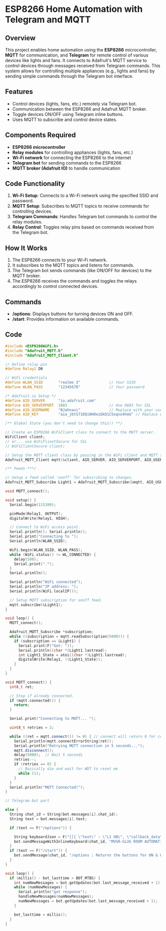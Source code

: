 # ESP8266 Home Automation with Telegram and MQTT

## Overview

This project enables home automation using the **ESP8266** microcontroller, **MQTT** for communication, and **Telegram** for remote control of various devices like lights and fans. It connects to Adafruit's MQTT service to control devices through messages received from Telegram commands. This system allows for controlling multiple appliances (e.g., lights and fans) by sending simple commands through the Telegram bot interface.

## Features

- Control devices (lights, fans, etc.) remotely via Telegram bot.
- Communication between the ESP8266 and Adafruit MQTT broker.
- Toggle devices ON/OFF using Telegram inline buttons.
- Uses MQTT to subscribe and control device states.

## Components Required

- **ESP8266 microcontroller**
- **Relay modules** for controlling appliances (lights, fans, etc.)
- **Wi-Fi network** for connecting the ESP8266 to the internet
- **Telegram bot** for sending commands to the ESP8266
- **MQTT broker (Adafruit IO)** to handle communication

## Code Functionality

1. **Wi-Fi Setup**: Connects to a Wi-Fi network using the specified SSID and password.
2. **MQTT Setup**: Subscribes to MQTT topics to receive commands for controlling devices.
3. **Telegram Commands**: Handles Telegram bot commands to control the relay modules.
4. **Relay Control**: Toggles relay pins based on commands received from the Telegram bot.

## How It Works

1. The ESP8266 connects to your Wi-Fi network.
2. It subscribes to the MQTT topics and listens for commands.
3. The Telegram bot sends commands (like ON/OFF for devices) to the MQTT broker.
4. The ESP8266 receives the commands and toggles the relays accordingly to control connected devices.

## Commands

- **/options**: Displays buttons for turning devices ON and OFF.
- **/start**: Provides information on available commands.

## Code

```cpp
#include <ESP8266WiFi.h>
#include "Adafruit_MQTT.h"
#include "Adafruit_MQTT_Client.h"

// Define relay pin
#define Relay1 D0

// WiFi credentials
#define WLAN_SSID       "realme 3"             // Your SSID
#define WLAN_PASS       "12345678"             // Your password

/* Adafruit.io Setup */
#define AIO_SERVER      "io.adafruit.com"
#define AIO_SERVERPORT  1883                   // Use 8883 for SSL
#define AIO_USERNAME    "BJahnavi"             // Replace with your username
#define AIO_KEY         "aio_jbtS71OQiNHOezQkD1C5oqno4hmG" // Replace with your Project Auth Key

/** Global State (you don't need to change this!) **/

// Create an ESP8266 WiFiClient class to connect to the MQTT server.
WiFiClient client;
// or... use WiFiFlientSecure for SSL
// WiFiClientSecure client;

// Setup the MQTT client class by passing in the WiFi client and MQTT server and login details.
Adafruit_MQTT_Client mqtt(&client, AIO_SERVER, AIO_SERVERPORT, AIO_USERNAME, AIO_KEY);

/** Feeds ***/

// Setup a feed called 'onoff' for subscribing to changes.
Adafruit_MQTT_Subscribe Light1 = Adafruit_MQTT_Subscribe(&mqtt, AIO_USERNAME "/feeds/Bulb for test"); // FeedName

void MQTT_connect();

void setup() {
  Serial.begin(115200);

  pinMode(Relay1, OUTPUT);
  digitalWrite(Relay1, HIGH);

  // Connect to WiFi access point.
  Serial.println(); Serial.println();
  Serial.print("Connecting to ");
  Serial.println(WLAN_SSID);

  WiFi.begin(WLAN_SSID, WLAN_PASS);
  while (WiFi.status() != WL_CONNECTED) {
    delay(500);
    Serial.print(".");
  }
  Serial.println();

  Serial.println("WiFi connected");
  Serial.println("IP address: ");
  Serial.println(WiFi.localIP());

  // Setup MQTT subscription for onoff feed.
  mqtt.subscribe(&Light1);
}

void loop() {
  MQTT_connect();

  Adafruit_MQTT_Subscribe *subscription;
  while ((subscription = mqtt.readSubscription(5000))) {
    if (subscription == &Light1) {
      Serial.print(F("Got: "));
      Serial.println((char *)Light1.lastread);
      int Light1_State = atoi((char *)Light1.lastread);
      digitalWrite(Relay1, !(Light1_State));
    }
  }
}

void MQTT_connect() {
  int8_t ret;

  // Stop if already connected.
  if (mqtt.connected()) {
    return;
  }

  Serial.print("Connecting to MQTT... ");

  uint8_t retries = 3;

  while ((ret = mqtt.connect()) != 0) { // connect will return 0 for connected
    Serial.println(mqtt.connectErrorString(ret));
    Serial.println("Retrying MQTT connection in 5 seconds...");
    mqtt.disconnect();
    delay(5000);  // Wait 5 seconds
    retries--;
    if (retries == 0) {
      // Basically die and wait for WDT to reset me
      while (1);
    }
  }
  Serial.println("MQTT Connected!");
}

// Telegram bot part

else {
  String chat_id = String(bot.messages[i].chat_id);
  String text = bot.messages[i].text;

  if (text == F("/options")) {

    String keyboardJson = F("[[{ \"text\" : \"L1 ON\", \"callback_data\" : \"l1-on\" },{ \"text\" : \"L1 OFF\", \"callback_data\" : \"l1-off\" }],[{ \"text\" : \"L2 ON\", \"callback_data\" : \"l2-on\" },{ \"text\" : \"L2 OFF\", \"callback_data\" : \"l2-off\" }],[{ \"text\" : \"L3 ON\", \"callback_data\" : \"l3-on\"},{ \"text\" : \"L3 OFF\", \"callback_data\" : \"l3-off\" }],[{ \"text\" : \"L4 ON\", \"callback_data\" : \"l4-on\" },{ \"text\" : \"L4 OFF\", \"callback_data\" : \"l4-off\" }],[{ \"text\" : \"F1 ON\", \"callback_data\" : \"f1-on\" },{ \"text\" : \"F1 OFF\", \"callback_data\" : \"f1-off\" }],[{ \"text\" : \"F2 ON\", \"callback_data\" : \"f2-on\" },{ \"text\" : \"F2 OFF\", \"callback_data\" : \"f2-off\" }],[{ \"text\" : \"F3 ON\", \"callback_data\" : \"f3-on\" },{ \"text\" : \"F3 OFF\", \"callback_data\" : \"f3-off\" }],[{ \"text\" : \"F4 ON\", \"callback_data\" : \"f4-on\" },{ \"text\" : \"F4 OFF\", \"callback_data\" : \"f4-off\" }]]");
    bot.sendMessageWithInlineKeyboard(chat_id, "MVGR-GLUG ROOM AUTOMATION BUTTONS(L,F indicate Light,Fan: )", "", keyboardJson);
  }
  if (text == F("/start")) {
    bot.sendMessage(chat_id, "/options : Returns the buttons for ON & OFF\n", "Markdown");
  }
}

void loop() {
  if (millis() - bot_lasttime > BOT_MTBS) {
    int numNewMessages = bot.getUpdates(bot.last_message_received + 1);
    while (numNewMessages) {
      Serial.println("got response");
      handleNewMessages(numNewMessages);
      numNewMessages = bot.getUpdates(bot.last_message_received + 1);
    }

    bot_lasttime = millis();
  }
}
